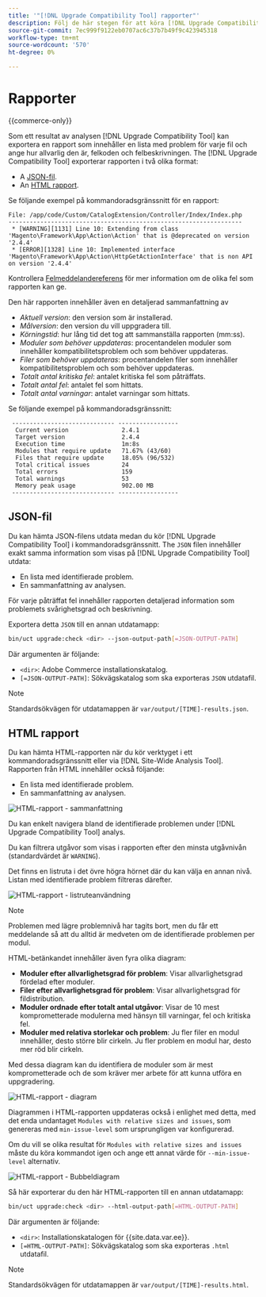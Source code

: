 ```yaml
---
title: '"[!DNL Upgrade Compatibility Tool] rapporter"'
description: Följ de här stegen för att köra [!DNL Upgrade Compatibility Tool] i ditt Adobe Commerce-projekt.
source-git-commit: 7ec999f9122eb0707ac6c37b7b49f9c423945318
workflow-type: tm+mt
source-wordcount: '570'
ht-degree: 0%

---
```



# Rapporter

{{commerce-only}}

Som ett resultat av analysen [!DNL Upgrade Compatibility Tool] kan exportera en rapport som innehåller en lista med problem för varje fil och ange hur allvarlig den är, felkoden och felbeskrivningen. The [!DNL Upgrade Compatibility Tool] exporterar rapporten i två olika format:

- A [JSON-fil](reports.md#json-file).
- An [HTML rapport](reports.md#html-report).

Se följande exempel på kommandoradsgränssnitt för en rapport:

```terminal
File: /app/code/Custom/CatalogExtension/Controller/Index/Index.php
------------------------------------------------------------------
 * [WARNING][1131] Line 10: Extending from class 'Magento\Framework\App\Action\Action' that is @deprecated on version '2.4.4'
 * [ERROR][1328] Line 10: Implemented interface 'Magento\Framework\App\Action\HttpGetActionInterface' that is non API on version '2.4.4'
```

Kontrollera [Felmeddelandereferens](../upgrade-compatibility-tool/error-messages.md) för mer information om de olika fel som rapporten kan ge.

Den här rapporten innehåller även en detaljerad sammanfattning av

- *Aktuell version*: den version som är installerad.
- *Målversion*: den version du vill uppgradera till.
- *Körningstid*: hur lång tid det tog att sammanställa rapporten (mm:ss).
- *Moduler som behöver uppdateras*: procentandelen moduler som innehåller kompatibilitetsproblem och som behöver uppdateras.
- *Filer som behöver uppdateras*: procentandelen filer som innehåller kompatibilitetsproblem och som behöver uppdateras.
- *Totalt antal kritiska fel*: antalet kritiska fel som påträffats.
- *Totalt antal fel*: antalet fel som hittats.
- *Totalt antal varningar*: antalet varningar som hittats.

Se följande exempel på kommandoradsgränssnitt:

```terminal
 ----------------------------- ----------------- 
  Current version               2.4.1            
  Target version                2.4.4            
  Execution time                1m:8s            
  Modules that require update   71.67% (43/60)   
  Files that require update     18.05% (96/532)  
  Total critical issues         24               
  Total errors                  159              
  Total warnings                53               
  Memory peak usage             902.00 MB        
 ----------------------------- ----------------- 
```

## JSON-fil

Du kan hämta JSON-filens utdata medan du kör [!DNL Upgrade Compatibility Tool] i kommandoradsgränssnitt. The `JSON` filen innehåller exakt samma information som visas på [!DNL Upgrade Compatibility Tool] utdata:

- En lista med identifierade problem.
- En sammanfattning av analysen.

För varje påträffat fel innehåller rapporten detaljerad information som problemets svårighetsgrad och beskrivning.

Exportera detta `JSON` till en annan utdatamapp:

```bash
bin/uct upgrade:check <dir> --json-output-path[=JSON-OUTPUT-PATH]
```

Där argumenten är följande:

- `<dir>`: Adobe Commerce installationskatalog.
- `[=JSON-OUTPUT-PATH]`: Sökvägskatalog som ska exporteras `JSON` utdatafil.

>[!NOTE]
>
> Standardsökvägen för utdatamappen är `var/output/[TIME]-results.json`.

## HTML rapport

Du kan hämta HTML-rapporten när du kör verktyget i ett kommandoradsgränssnitt eller via [!DNL Site-Wide Analysis Tool]. Rapporten från HTML innehåller också följande:

- En lista med identifierade problem.
- En sammanfattning av analysen.

![HTML-rapport - sammanfattning](../../assets/upgrade-guide/uct-html-summary.png)

Du kan enkelt navigera bland de identifierade problemen under [!DNL Upgrade Compatibility Tool] analys.

Du kan filtrera utgåvor som visas i rapporten efter den minsta utgåvnivån (standardvärdet är `WARNING`).

Det finns en listruta i det övre högra hörnet där du kan välja en annan nivå. Listan med identifierade problem filtreras därefter.

![HTML-rapport - listruteanvändning](../../assets/upgrade-guide/uct-html-filtered-issues-list.png)

>[!NOTE]
>
> Problemen med lägre problemnivå har tagits bort, men du får ett meddelande så att du alltid är medveten om de identifierade problemen per modul.

HTML-betänkandet innehåller även fyra olika diagram:

- **Moduler efter allvarlighetsgrad för problem**: Visar allvarlighetsgrad fördelad efter moduler.
- **Filer efter allvarlighetsgrad för problem**: Visar allvarlighetsgrad för fildistribution.
- **Moduler ordnade efter totalt antal utgåvor**: Visar de 10 mest komprometterade modulerna med hänsyn till varningar, fel och kritiska fel.
- **Moduler med relativa storlekar och problem**: Ju fler filer en modul innehåller, desto större blir cirkeln. Ju fler problem en modul har, desto mer röd blir cirkeln.

Med dessa diagram kan du identifiera de moduler som är mest komprometterade och de som kräver mer arbete för att kunna utföra en uppgradering.

![HTML-rapport - diagram](../../assets/upgrade-guide/uct-html-diagrams.png)

Diagrammen i HTML-rapporten uppdateras också i enlighet med detta, med det enda undantaget `Modules with relative sizes and issues`, som genereras med `min-issue-level` som ursprungligen var konfigurerad.

Om du vill se olika resultat för `Modules with relative sizes and issues` måste du köra kommandot igen och ange ett annat värde för `--min-issue-level` alternativ.

![HTML-rapport - Bubbeldiagram](../../assets/upgrade-guide/uct-html-filtered-diagrams.png)

Så här exporterar du den här HTML-rapporten till en annan utdatamapp:

```bash
bin/uct upgrade:check <dir> --html-output-path[=HTML-OUTPUT-PATH]
```

Där argumenten är följande:

- `<dir>`: Installationskatalogen för {{site.data.var.ee}}.
- `[=HTML-OUTPUT-PATH]`: Sökvägskatalog som ska exporteras `.html` utdatafil.

>[!NOTE]
>
> Standardsökvägen för utdatamappen är `var/output/[TIME]-results.html`.
